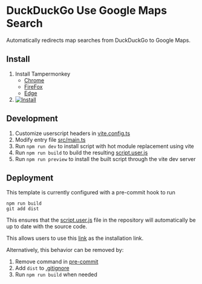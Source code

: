 # DuckDuckGo Use Google Maps Search

Automatically redirects map searches from DuckDuckGo to Google Maps.

## Install

1. Install Tampermonkey
   - [Chrome](https://chrome.google.com/webstore/detail/tampermonkey/dhdgffkkebhmkfjojejmpbldmpobfkfo)
   - [FireFox](https://addons.mozilla.org/firefox/addon/tampermonkey)
   - [Edge](https://microsoftedge.microsoft.com/addons/detail/tampermonkey/iikmkjmpaadaobahmlepeloendndfphd)
2. [![Install](https://img.shields.io/badge/-Install-blue)][installUrl]

## Development

1. Customize userscript headers in [vite.config.ts][userscriptConfig]
2. Modify entry file [src/main.ts][inputFile]
3. Run `npm run dev` to install script with hot module replacement using vite
4. Run `npm run build` to build the resulting [script.user.js][outputFile]
5. Run `npm run preview` to install the built script through the vite dev server

## Deployment

This template is currently configured with a pre-commit hook to run

```
npm run build
git add dist
```

This ensures that the [script.user.js][outputFile] file in the repository will automatically be up to date with the source code.

This allows users to use this [link][installUrl] as the installation link.

Alternatively, this behavior can be removed by:

1. Remove command in [pre-commit](/.husky/pre-commit#L5-L6)
2. Add `dist` to [.gitignore](/.gitignore)
3. Run `npm run build` when needed

[userscriptConfig]: /vite.config.ts#L4
[inputFile]: /src/main.ts
[outputFile]: /dist/script.user.js
[installUrl]: /dist/script.user.js?raw=1
